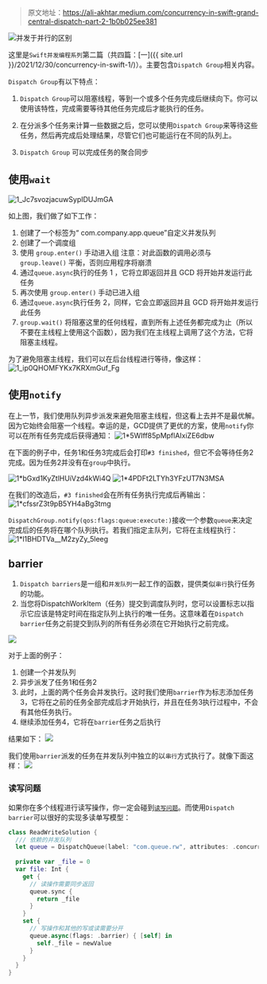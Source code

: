 > 原文地址：https://ali-akhtar.medium.com/concurrency-in-swift-grand-central-dispatch-part-2-1b0b025ee381

![并发于并行的区别](media/0*dAwO_Y-Zkxm3ReD8.png)

这里是`Swift并发编程系列`第二篇（共四篇：[一]({{ site.url }}/2021/12/30/concurrency-in-swift-1/)）。主要包含`Dispatch Group`相关内容。

`Dispatch Group`有以下特点：

1. `Dispatch Group`可以阻塞线程，等到一个或多个任务完成后继续向下。你可以使用该特性，完成需要等待其他任务完成后才能执行的任务。

2. 在分派多个任务来计算一些数据之后，您可以使用`Dispatch Group`来等待这些任务，然后再完成后处理结果，尽管它们也可能运行在不同的队列上。
3. `Dispatch Group` 可以完成任务的聚合同步

## 使用`wait`

![1_Jc7svozjacuwSypIDUJmGA](media/1_Jc7svozjacuwSypIDUJmGA.png)

如上图，我们做了如下工作：
1. 创建了一个标签为“ com.company.app.queue”自定义并发队列
2. 创建了一个调度组
3. 使用 `group.enter()` 手动进入组 注意：对此函数的调用必须与 `group.leave()` 平衡，否则应用程序将崩溃
4. 通过`queue.async`执行的任务 1 ，它将立即返回并且 GCD 将开始并发运行此任务
5. 再次使用 `group.enter()` 手动已进入组
6. 通过`queue.async`执行任务 2，同样，它会立即返回并且 GCD 将开始并发运行此任务
7. `group.wait()` 将阻塞这里的任何线程，直到所有上述任务都完成为止（所以不要在主线程上使用这个函数），因为我们在主线程上调用了这个方法，它将阻塞主线程。

为了避免阻塞主线程，我们可以在后台线程进行等待，像这样：
![1_ip0QHOMFYKx7KRXmGuf_Fg](media/1_ip0QHOMFYKx7KRXmGuf_Fg.png)


## 使用`notify`

在上一节，我们使用队列异步派发来避免阻塞主线程，但这看上去并不是最优解。因为它始终会阻塞一个线程。幸运的是，GCD提供了更优的方案，使用`notify`你可以在所有任务完成后获得通知：
![1*5WIff85pMpflAIxiZE6dbw](media/1*5WIff85pMpflAIxiZE6dbw.png)

在下面的例子中，任务1和任务3完成后会打印`#3 finished`，但它不会等待任务2完成。因为任务2并没有在`group`中执行。

![1*bGxd1KyZtlHUiVzd4kWi4Q](media/1*bGxd1KyZtlHUiVzd4kWi4Q.png)
![1*4PDFt2LTYh3YFzUT7N3MSA](media/1*4PDFt2LTYh3YFzUT7N3MSA.png)

在我们的改造后，`#3 finished`会在所有任务执行完成后再输出：
![1*cfssrZ3t9pB5YH4aBg3tmg](media/1*cfssrZ3t9pB5YH4aBg3tmg.png)

`DispatchGroup.notify(qos:flags:queue:execute:)`接收一个参数`queue`来决定完成后的任务将在哪个队列执行。若我们指定主队列，它将在主线程执行：
![1*l1BHDTVa__M2zyZy_5leeg](media/1*l1BHDTVa__M2zyZy_5leeg.png)


## barrier

1. `Dispatch barriers`是一组和`并发队列`一起工作的函数，提供类似`串行`执行任务的功能。
2. 当您将DispatchWorkItem（任务）提交到调度队列时，您可以设置标志以指示它应该是特定时间在指定队列上执行的唯一任务。这意味着在`Dispatch barrier`任务之前提交到队列的所有任务必须在它开始执行之前完成。

![](media/16413532114079.jpg)

对于上面的例子：
1. 创建一个并发队列
2. 异步派发了任务1和任务2
3. 此时，上面的两个任务会并发执行。这时我们使用`barrier`作为标志添加任务3，它将在之前的任务全部完成后才开始执行，并且在任务3执行过程中，不会有其他任务执行。
4. 继续添加任务4，它将在`barrier`任务之后执行

结果如下：
![](media/16413536631143.jpg)

我们使用`barrier`派发的任务在并发队列中独立的以`串行`方式执行了。就像下面这样：
![](media/16413537557429.jpg)

### 读写问题

如果你在多个线程进行读写操作，你一定会碰到[`读写问题`](https://en.wikipedia.org/wiki/Readers%E2%80%93writers_problem)。而使用`Dispatch barrier`可以很好的实现多读单写模型：

```swift
class ReadWriteSolution {
  /// 依赖的并发队列
  let queue = DispatchQueue(label: "com.queue.rw", attributes: .concurrent)
  
  private var _file = 0
  var file: Int {
    get {
      // 读操作需要同步返回
      queue.sync {
        return _file
      }
    }
    set {
      // 写操作和其他的写或读需要分开
      queue.async(flags: .barrier) { [self] in
        self._file = newValue
      }
    }
  }
}
```